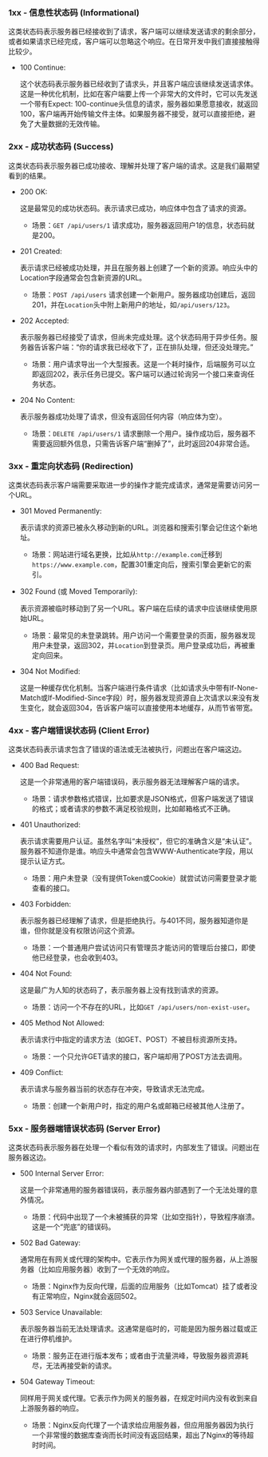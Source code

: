 
### 1xx - 信息性状态码 (Informational)

这类状态码表示服务器已经接收到了请求，客户端可以继续发送请求的剩余部分，或者如果请求已经完成，客户端可以忽略这个响应。在日常开发中我们直接接触得比较少。

- 100 Continue:
    
    这个状态码表示服务器已经收到了请求头，并且客户端应该继续发送请求体。这是一种优化机制，比如在客户端要上传一个非常大的文件时，它可以先发送一个带有Expect: 100-continue头信息的请求，服务器如果愿意接收，就返回100，客户端再开始传输文件主体。如果服务器不接受，就可以直接拒绝，避免了大量数据的无效传输。
    

### 2xx - 成功状态码 (Success)

这类状态码表示服务器已成功接收、理解并处理了客户端的请求。这是我们最期望看到的结果。

- 200 OK:
    
    这是最常见的成功状态码。表示请求已成功，响应体中包含了请求的资源。
    
    - 场景：`GET /api/users/1` 请求成功，服务器返回用户1的信息，状态码就是200。
        
- 201 Created:
    
    表示请求已经被成功处理，并且在服务器上创建了一个新的资源。响应头中的Location字段通常会包含新资源的URL。
    
    - 场景：`POST /api/users` 请求创建一个新用户。服务器成功创建后，返回201，并在`Location`头中附上新用户的地址，如`/api/users/123`。
        
- 202 Accepted:
    
    表示服务器已经接受了请求，但尚未完成处理。这个状态码用于异步任务。服务器告诉客户端：“你的请求我已经收下了，正在排队处理，但还没处理完。”
    
    - 场景：用户请求导出一个大型报表。这是一个耗时操作，后端服务可以立即返回202，表示任务已提交。客户端可以通过轮询另一个接口来查询任务状态。
        
- 204 No Content:
    
    表示服务器成功处理了请求，但没有返回任何内容（响应体为空）。
    
    - 场景：`DELETE /api/users/1` 请求删除一个用户。操作成功后，服务器不需要返回额外信息，只需告诉客户端“删掉了”，此时返回204非常合适。
        

### 3xx - 重定向状态码 (Redirection)

这类状态码表示客户端需要采取进一步的操作才能完成请求，通常是需要访问另一个URL。

- 301 Moved Permanently:
    
    表示请求的资源已被永久移动到新的URL。浏览器和搜索引擎会记住这个新地址。
    
    - 场景：网站进行域名更换，比如从`http://example.com`迁移到`https://www.example.com`，配置301重定向后，搜索引擎会更新它的索引。
        
- 302 Found (或 Moved Temporarily):
    
    表示资源被临时移动到了另一个URL。客户端在后续的请求中应该继续使用原始URL。
    
    - 场景：最常见的未登录跳转。用户访问一个需要登录的页面，服务器发现用户未登录，返回302，并`Location`到登录页。用户登录成功后，再被重定向回来。
        
- 304 Not Modified:
    
    这是一种缓存优化机制。当客户端进行条件请求（比如请求头中带有If-None-Match或If-Modified-Since字段）时，服务器发现资源自上次请求以来没有发生变化，就会返回304，告诉客户端可以直接使用本地缓存，从而节省带宽。
    

### 4xx - 客户端错误状态码 (Client Error)

这类状态码表示请求包含了错误的语法或无法被执行，问题出在客户端这边。

- 400 Bad Request:
    
    这是一个非常通用的客户端错误码，表示服务器无法理解客户端的请求。
    
    - 场景：请求参数格式错误，比如要求是JSON格式，但客户端发送了错误的格式；或者请求的参数不满足校验规则，比如邮箱格式不正确。
        
- 401 Unauthorized:
    
    表示请求需要用户认证。虽然名字叫“未授权”，但它的准确含义是“未认证”。服务器不知道你是谁。响应头中通常会包含WWW-Authenticate字段，用以提示认证方式。
    
    - 场景：用户未登录（没有提供Token或Cookie）就尝试访问需要登录才能查看的接口。
        
- 403 Forbidden:
    
    表示服务器已经理解了请求，但是拒绝执行。与401不同，服务器知道你是谁，但你就是没有权限访问这个资源。
    
    - 场景：一个普通用户尝试访问只有管理员才能访问的管理后台接口，即使他已经登录，也会收到403。
        
- 404 Not Found:
    
    这是最广为人知的状态码了，表示服务器上没有找到请求的资源。
    
    - 场景：访问一个不存在的URL，比如`GET /api/users/non-exist-user`。
        
- 405 Method Not Allowed:
    
    表示请求行中指定的请求方法（如GET、POST）不被目标资源所支持。
    
    - 场景：一个只允许GET请求的接口，客户端却用了POST方法去调用。
        
- 409 Conflict:
    
    表示请求与服务器当前的状态存在冲突，导致请求无法完成。
    
    - 场景：创建一个新用户时，指定的用户名或邮箱已经被其他人注册了。
        

### 5xx - 服务器端错误状态码 (Server Error)

这类状态码表示服务器在处理一个看似有效的请求时，内部发生了错误。问题出在服务器这边。

- 500 Internal Server Error:
    
    这是一个非常通用的服务器错误码，表示服务器内部遇到了一个无法处理的意外情况。
    
    - 场景：代码中出现了一个未被捕获的异常（比如空指针），导致程序崩溃。这是一个“兜底”的错误码。
        
- 502 Bad Gateway:
    
    通常用在有网关或代理的架构中。它表示作为网关或代理的服务器，从上游服务器（比如应用服务器）收到了一个无效的响应。
    
    - 场景：Nginx作为反向代理，后面的应用服务（比如Tomcat）挂了或者没有正常响应，Nginx就会返回502。
        
- 503 Service Unavailable:
    
    表示服务器当前无法处理请求。这通常是临时的，可能是因为服务器过载或正在进行停机维护。
    
    - 场景：服务正在进行版本发布；或者由于流量洪峰，导致服务器资源耗尽，无法再接受新的请求。
        
- 504 Gateway Timeout:
    
    同样用于网关或代理。它表示作为网关的服务器，在规定时间内没有收到来自上游服务器的响应。
    
    - 场景：Nginx反向代理了一个请求给应用服务器，但应用服务器因为执行一个非常慢的数据库查询而长时间没有返回结果，超出了Nginx的等待超时时间。
        
